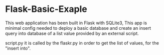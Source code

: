 # Flask-Basic-Exaple

This web application has been built in Flask with SQLite3,
This app is minimal config needed to deploy a basic database and
create an insert query into database of a list value provided by an external
script.

script.py it is called by the flaskr.py in order to get the list of values,
for the "insert into".
